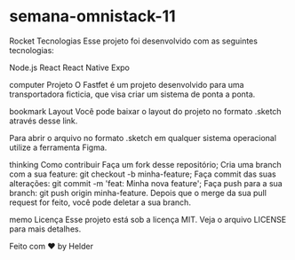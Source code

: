 # semana-omnistack-11


Rocket Tecnologias
Esse projeto foi desenvolvido com as seguintes tecnologias:

Node.js
React
React Native
Expo

computer Projeto
O Fastfet é um projeto desenvolvido para uma transportadora ficticia, que visa criar um sistema de ponta a ponta.

bookmark Layout
Você pode baixar o layout do projeto no formato .sketch através desse link.

Para abrir o arquivo no formato .sketch em qualquer sistema operacional utilize a ferramenta Figma.

thinking Como contribuir
Faça um fork desse repositório;
Cria uma branch com a sua feature: git checkout -b minha-feature;
Faça commit das suas alterações: git commit -m 'feat: Minha nova feature';
Faça push para a sua branch: git push origin minha-feature.
Depois que o merge da sua pull request for feito, você pode deletar a sua branch.

memo Licença
Esse projeto está sob a licença MIT. Veja o arquivo LICENSE para mais detalhes.

Feito com ♥ by Helder
